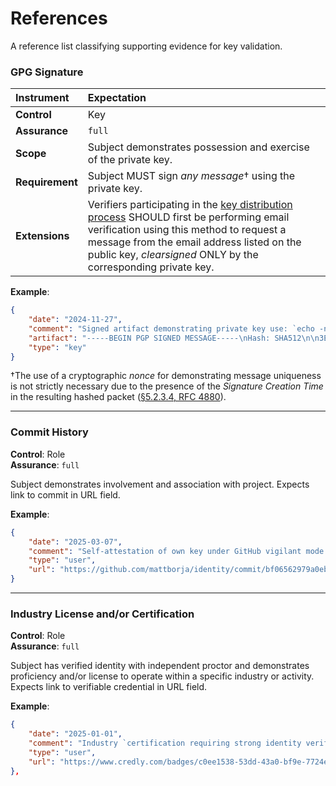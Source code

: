 # References
A reference list classifying supporting evidence for key validation.

### GPG Signature
| Instrument | Expectation |
|:---|:---|
| **Control** | Key |
| **Assurance** | `full` |
| **Scope** | Subject demonstrates possession and exercise of the private key. |
| **Requirement** | Subject MUST sign *any message*† using the private key. |
| **Extensions** | Verifiers participating in the [key distribution process](https://www.gnupg.org/gph/en/manual/x457.html) SHOULD first be performing email verification using this method to request a message from the email address listed on the public key, *clearsigned* ONLY by the corresponding private key.

**Example**:  
```json
{
    "date": "2024-11-27",
    "comment": "Signed artifact demonstrating private key use: `echo -n '3ED3 3CCE 4BED 165C 9107 3D9F 65B8 8DAC 23AF 5BCD E520 F723 C1E6 2A69 B369 F278' | gpg --clearsign --local-user D41A83E1C6B701619D0D812FC3F69D1BE6BCBD16`",
    "artifact": "-----BEGIN PGP SIGNED MESSAGE-----\nHash: SHA512\n\n3ED3 3CCE 4BED 165C 9107 3D9F 65B8 8DAC 23AF 5BCD E520 F723 C1E6 2A69 B369 F278\n-----BEGIN PGP SIGNATURE-----\n\niHUEARYKAB0WIQTUGoPhxrcBYZ0NgS/D9p0b5ry9FgUCZ0dD0AAKCRDD9p0b5ry9\nFvonAQCHwAHRduopWn8I534GNRXQ0+dX5JO2ztnFxnlwZd+NMAD/Wr0NWLEc+eCf\nQm2UHkDp8lKswj6kXxTi9GI3elvpQgE=\n=L95q\n-----END PGP SIGNATURE-----\n",
    "type": "key"
}
```
†The use of a cryptographic *nonce* for demonstrating message uniqueness is not strictly necessary due to the presence of the *Signature Creation Time* in the resulting hashed packet ([§5.2.3.4, RFC 4880](https://www.rfc-editor.org/rfc/rfc4880#section-5.2.3.4)).

---

### Commit History
**Control**: Role  
**Assurance**: `full`

Subject demonstrates involvement and association with project. Expects link to commit in URL field.

**Example**:  
```json
{
    "date": "2025-03-07",
    "comment": "Self-attestation of own key under GitHub vigilant mode: 1) B5690EEEBB952194 is signing this commit via GitHub web interface, 2) commit author is authenticated as GitHub user @mattborja, AND 2) commit author affirms ownership of this selfsame key (A1C7E813F160A407)",
    "type": "user",
    "url": "https://github.com/mattborja/identity/commit/bf06562979a0eb3ef5a9da8d92edb8c7dd886ec7"
}
```
---

### Industry License and/or Certification
**Control**: Role  
**Assurance**: `full`

Subject has verified identity with independent proctor and demonstrates proficiency and/or license to operate within a specific industry or activity. Expects link to verifiable credential in URL field.

**Example**:  
```json
{
    "date": "2025-01-01",
    "comment": "Industry `certification requiring strong identity verification during proctored high stakes exam with global information assurance certification (https://www.giac.org/knowledge-base/proctor/)",`
    "type": "user",
    "url": "https://www.credly.com/badges/c0ee1538-53dd-43a0-bf9e-7724e374ff43"
},
```
